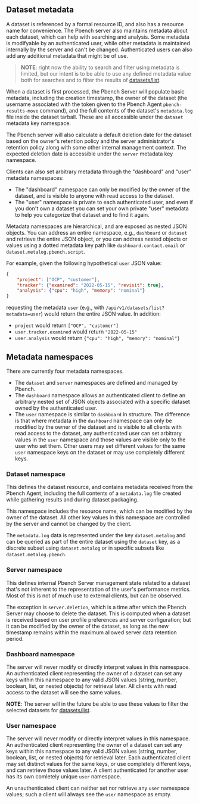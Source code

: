 ## Dataset metadata

A dataset is referenced by a formal resource ID, and also has a resource name
for convenience. The Pbench server also maintains metadata about each dataset,
which can help with searching and analysis. Some metadata is modifyable by an
authenticated user, while other metadata is maintained internally by the server
and can't be changed. Authenticated users can also add any additional metadata
that might be of use.

>__NOTE__: right now the ability to search and filter using metadata is
limited, but our intent is to be able to use any defined metadata value both
for searches and to filter the results of [datasets/list](V1/list.md).

When a dataset is first processed, the Pbench Server will populate basic
metadata, including the creation timestamp, the owner of the dataset (the
username associated with the token given to the Pbench Agent
`pbench-results-move` command), and the full contents of the dataset's
`metadata.log` file inside the dataset tarball. These are all accessible
under the `dataset` metadata key namespace.

The Pbench server will also calculate a default deletion date for the dataset
based on the owner's retention policy and the server administrator's retention
policy along with some other internal management context. The expected deletion
date is accessible under the `server` metadata key namespace.

Clients can also set arbitrary metadata through the "dashboard" and "user"
metadata namespaces:
* The "dashboard" namespace can only be modified by the owner of the dataset,
and is visible to anyone with read access to the dataset.
* The "user" namespace is private to each authenticated user, and even if you
don't own a dataset you can set your own private "user" metadata to help you
categorize that dataset and to find it again.

Metadata namespaces are hierarchical, and are exposed as nested JSON objects.
You can address an entire namespace, e.g., `dashboard` or `dataset` and
retrieve the entire JSON object, or you can address nested objects or values
using a dotted metadata key path like `dashboard.contact.email` or
`dataset.metalog.pbench.script`.

For example, given the following hypothetical `user` JSON value:

```json
{
    "project": ["OCP", "customer"],
    "tracker": {"examined": "2022-05-15", "revisit": true},
    "analysis": {"cpu": "high", "memory": "nominal"}
}
```

requesting the metadata `user` (e.g., with `/api/v1/datasets/list?metadata=user`)
would return the entire JSON value. In addition:
* `project` would return `["OCP", "customer"]`
* `user.tracker.examined` would return `"2022-05-15"`
* `user.analysis` would return `{"cpu": "high", "memory": "nominal"}`

## Metadata namespaces

There are currently four metadata namespaces.

* The `dataset` and `server` namespaces are defined and managed by Pbench.
* The `dashboard` namespace allows an authenticated client to define an
arbitrary nested set of JSON objects associated with a specific dataset
owned by the authenticated user.
* The `user` namespace is similar to `dashboard` in structure. The difference
is that where metadata in the `dashboard` namespace can only be modified by the
owner of the dataset and is visible to all clients with read access to the
dataset, any authenticated user can set arbitrary values in the `user`
namespace and those values are visible only to the user who set them. Other
users may set different values for the same `user` namespace keys on the
dataset or may use completely different keys.

### Dataset namespace

This defines the dataset resource, and contains metadata received from the
Pbench Agent, including the full contents of a `metadata.log` file created
while gathering results and during dataset packaging.

This namespace includes the resource name, which can be modified by the owner
of the dataset. All other key values in this namespace are controlled by the
server and cannot be changed by the client.

The `metadata.log` data is represented under the key `dataset.metalog` and can
be queried as part of the entire dataset using the `dataset` key, as a discrete
subset using `dataset.metalog` or in specific subsets like
`dataset.metalog.pbench`.

### Server namespace

This defines internal Pbench Server management state related to a dataset
that's not inherent to the representation of the user's performance metrics.
Most of this is not of much use to external clients, but can be observed.

The exception is `server.deletion`, which is a time after which the Pbench
Server may choose to delete the dataset. This is computed when a dataset is
received based on user profile preferences and server configuration; but it can
be modified by the owner of the dataset, as long as the new timestamp remains
within the maximum allowed server data retention period.

### Dashboard namespace

The server will never modify or directly interpret values in this namespace. An
authenticated client representing the owner of a dataset can set any keys
within this namespace to any valid JSON values (string, number, boolean, list,
or nested objects) for retrieval later. All clients with read access to the
dataset will see the same values.

__NOTE__: The server will in the future be able to use these values to filter
the selected datasets for [datasets/list](V1/list.md).

### User namespace

The server will never modify or directly interpret values in this namespace. An
authenticated client representing the owner of a dataset can set any keys
within this namespace to any valid JSON values (string, number, boolean, list,
or nested objects) for retrieval later. Each authenticated client may set
distinct values for the same keys, or use completely different keys, and can
retrieve those values later. A client authenticated for another user has
its own comletely unique `user` namespace.

An unauthenticated client can neither set nor retrieve any `user` namespace
values; such a client will always see the `user` namespace as empty.
